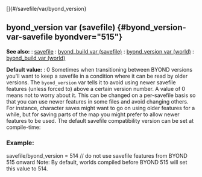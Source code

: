 []{#/savefile/var/byond_version}
  ## byond_version var (savefile) {#byond_version-var-savefile byondver="515"}
  **See also:**
  :   [savefile](ref/savefile)
  :   [byond_build var (savefile)](ref/savefile/var/byond_build)
  :   [byond_version var (world)](ref/world/var/byond_version)
  :   [byond_build var (world)](ref/world/var/byond_build)
  <!-- -->
  **Default value:**
  :   0
  Sometimes when transitioning between BYOND versions you\'ll want to keep
  a savefile in a condition where it can be read by older versions. The
  `byond_version` var tells it to avoid using newer savefile features
  (unless forced to) above a certain version number. A value of 0 means
  not to worry about it.
  This can be changed on a per-savefile basis so that you can use newer
  features in some files and avoid changing others. For instance,
  character saves might want to go on using older features for a while,
  but for saving parts of the map you might prefer to allow newer features
  to be used.
  The default savefile compatibility version can be set at compile-time:
  ### Example:
  savefile/byond_version = 514 // do not use savefile features from BYOND
  515 onward
  Note: By default, worlds compiled before BYOND 515 will set this value
  to 514.